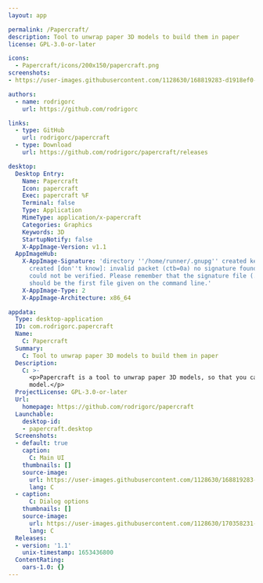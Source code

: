 ```yaml
---
layout: app

permalink: /Papercraft/
description: Tool to unwrap paper 3D models to build them in paper
license: GPL-3.0-or-later

icons:
  - Papercraft/icons/200x150/papercraft.png
screenshots:
- https://user-images.githubusercontent.com/1128630/168819283-d1918ef0-6298-4230-b25c-64d02a021dce.png

authors:
  - name: rodrigorc
    url: https://github.com/rodrigorc

links:
  - type: GitHub
    url: rodrigorc/papercraft
  - type: Download
    url: https://github.com/rodrigorc/papercraft/releases

desktop:
  Desktop Entry:
    Name: Papercraft
    Icon: papercraft
    Exec: papercraft %F
    Terminal: false
    Type: Application
    MimeType: application/x-papercraft
    Categories: Graphics
    Keywords: 3D
    StartupNotify: false
    X-AppImage-Version: v1.1
  AppImageHub:
    X-AppImage-Signature: 'directory ''/home/runner/.gnupg'' created keybox ''/home/runner/.gnupg/pubring.kbx''
      created [don''t know]: invalid packet (ctb=0a) no signature found the signature
      could not be verified. Please remember that the signature file (.sig or .asc)
      should be the first file given on the command line.'
    X-AppImage-Type: 2
    X-AppImage-Architecture: x86_64

appdata:
  Type: desktop-application
  ID: com.rodrigorc.papercraft
  Name:
    C: Papercraft
  Summary:
    C: Tool to unwrap paper 3D models to build them in paper
  Description:
    C: >-
      <p>Papercraft is a tool to unwrap paper 3D models, so that you can cut and glue them together and get a real world paper
      model.</p>
  ProjectLicense: GPL-3.0-or-later
  Url:
    homepage: https://github.com/rodrigorc/papercraft
  Launchable:
    desktop-id:
    - papercraft.desktop
  Screenshots:
  - default: true
    caption:
      C: Main UI
    thumbnails: []
    source-image:
      url: https://user-images.githubusercontent.com/1128630/168819283-d1918ef0-6298-4230-b25c-64d02a021dce.png
      lang: C
  - caption:
      C: Dialog options
    thumbnails: []
    source-image:
      url: https://user-images.githubusercontent.com/1128630/170358231-37c8d240-bc70-4d68-af88-53dfba44f361.png
      lang: C
  Releases:
  - version: '1.1'
    unix-timestamp: 1653436800
  ContentRating:
    oars-1.0: {}
---
```

